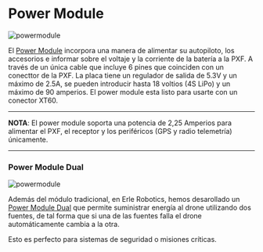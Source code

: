 # Power Module

![powermodule](https://erlerobotics.com/blog/wp-content/uploads/2014/10/power_mod__resize.png)

El [Power Module](https://erlerobotics.com/blog/product/power_mod/) incorpora una manera de alimentar su autopiloto, los accesorios e informar sobre el voltaje y la corriente de la batería a la PXF. A través de un única cable que incluye 6 pines que coinciden con un conecttor de la PXF. La placa tiene un regulador de salida de 5.3V y un máximo de 2.5A, se pueden introducir hasta 18 voltios (4S LiPo) y un máximo de 90 amperios. El power module esta listo para usarte con un conector XT60.

------

**NOTA**: El power module soporta una potencia de 2,25 Amperios para alimentar el PXF, el receptor y los periféricos (GPS y radio telemetría) únicamente.

------


### Power Module Dual

![powermodule](https://erlerobotics.com/blog/wp-content/uploads/2014/12/IMG_6378.jpg)

Además del módulo tradicional, en Erle Robotics, hemos desarollado un [Power Module Dual](https://erlerobotics.com/blog/product/power-module-dual/) que permite suministrar energía al drone utilizando dos fuentes, de tal forma que si una de las fuentes falla el drone automáticamente cambia a la otra.

Esto es perfecto para sistemas de seguridad o misiones críticas.
